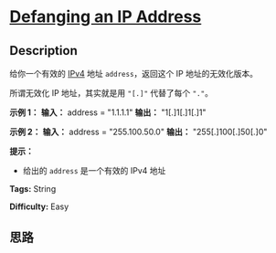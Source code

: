 # [Defanging an IP Address][title]

## Description

给你一个有效的 [IPv4](https://baike.baidu.com/item/IPv4) 地址 `address`，返回这个 IP
地址的无效化版本。

所谓无效化 IP 地址，其实就是用 `"[.]"` 代替了每个 `"."`。



**示例 1：**
            **输入：** address = "1.1.1.1"    **输出：** "1[.]1[.]1[.]1"    

**示例 2：**
            **输入：** address = "255.100.50.0"    **输出：** "255[.]100[.]50[.]0"    



**提示：**

  * 给出的 `address` 是一个有效的 IPv4 地址


**Tags:** String

**Difficulty:** Easy

## 思路

[title]: https://leetcode-cn.com/problems/defanging-an-ip-address
